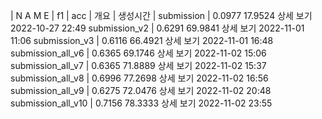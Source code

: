 |   N A M E         |  f1     |   acc  |  개요   |      생성시간     |
submission          | 0.0977	17.9524	상세 보기	2022-10-27 22:49
submission_v2       | 0.6291	69.9841	상세 보기	2022-11-01 11:06
submission_v3       | 0.6116	66.4921	상세 보기	2022-11-01 16:48
submission_all_v6   | 0.6365	69.1746	상세 보기	2022-11-02 15:06	
submission_all_v7   | 0.6365	71.8889	상세 보기	2022-11-02 15:37
submission_all_v8   | 0.6996	77.2698	상세 보기	2022-11-02 16:56
submission_all_v9   | 0.6275	72.0476	상세 보기	2022-11-02 20:48
submission_all_v10   | 0.7156	78.3333	상세 보기	2022-11-02 23:55